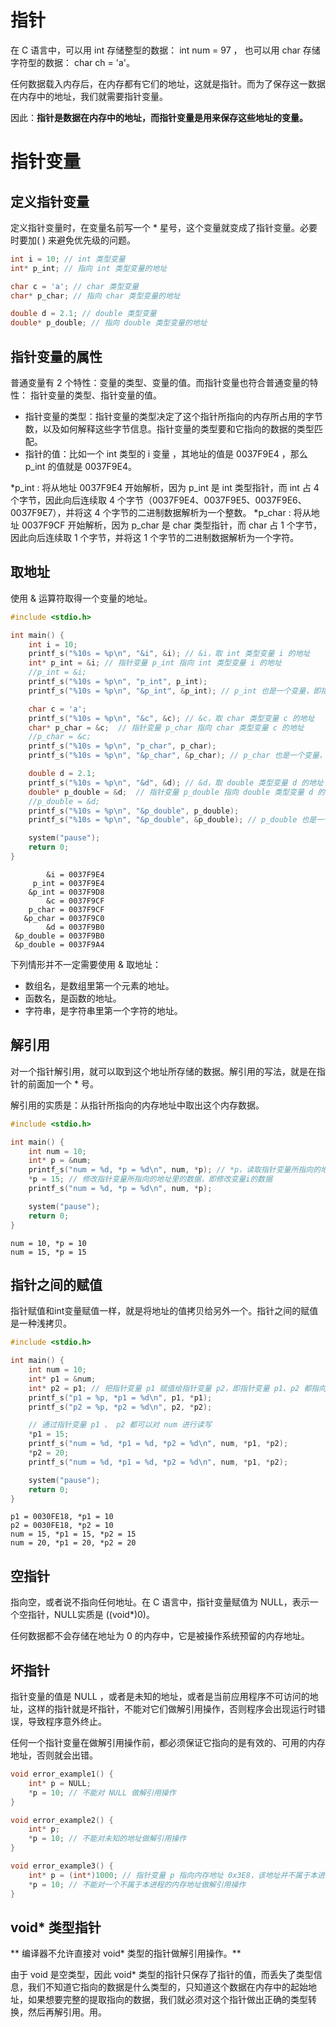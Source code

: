 # 指针
在 C 语言中，可以用 int 存储整型的数据： int num = 97 ， 也可以用 char 存储字符型的数据： char ch = 'a'。

任何数据载入内存后，在内存都有它们的地址，这就是指针。而为了保存这一数据在内存中的地址，我们就需要指针变量。

因此：**指针是数据在内存中的地址，而指针变量是用来保存这些地址的变量。**

# 指针变量
## 定义指针变量
定义指针变量时，在变量名前写一个 * 星号，这个变量就变成了指针变量。必要时要加( ) 来避免优先级的问题。

```c
int i = 10; // int 类型变量
int* p_int; // 指向 int 类型变量的地址

char c = 'a'; // char 类型变量
char* p_char; // 指向 char 类型变量的地址

double d = 2.1; // double 类型变量
double* p_double; // 指向 double 类型变量的地址
```

## 指针变量的属性
普通变量有 2 个特性：变量的类型、变量的值。而指针变量也符合普通变量的特性： 指针变量的类型、指针变量的值。

- 指针变量的类型：指针变量的类型决定了这个指针所指向的内存所占用的字节数，以及如何解释这些字节信息。指针变量的类型要和它指向的数据的类型匹配。
- 指针的值：比如一个 int 类型的 i 变量 ，其地址的值是 0037F9E4 ，那么 p_int 的值就是 0037F9E4。

*p_int  :  将从地址 0037F9E4 开始解析，因为 p_int 是 int 类型指针，而 int 占 4 个字节，因此向后连续取 4 个字节（0037F9E4、0037F9E5、0037F9E6、0037F9E7），并将这 4 个字节的二进制数据解析为一个整数。
*p_char :  将从地址 0037F9CF 开始解析，因为 p_char 是 char 类型指针，而 char 占 1 个字节，因此向后连续取 1 个字节，并将这 1 个字节的二进制数据解析为一个字符。

## 取地址
使用 & 运算符取得一个变量的地址。

```c
#include <stdio.h>

int main() {
	int i = 10;
	printf_s("%10s = %p\n", "&i", &i); // &i，取 int 类型变量 i 的地址
	int* p_int = &i; // 指针变量 p_int 指向 int 类型变量 i 的地址
	//p_int = &i;
	printf_s("%10s = %p\n", "p_int", p_int);
	printf_s("%10s = %p\n", "&p_int", &p_int); // p_int 也是一个变量，即指针变量；&p_int，取指针变量 p_int 的地址

	char c = 'a';
	printf_s("%10s = %p\n", "&c", &c); // &c，取 char 类型变量 c 的地址
	char* p_char = &c;  // 指针变量 p_char 指向 char 类型变量 c 的地址
	//p_char = &c;
	printf_s("%10s = %p\n", "p_char", p_char);
	printf_s("%10s = %p\n", "&p_char", &p_char); // p_char 也是一个变量，即指针变量；&p_char，取指针变量 p_char 的地址

	double d = 2.1;
	printf_s("%10s = %p\n", "&d", &d); // &d，取 double 类型变量 d 的地址
	double* p_double = &d;  // 指针变量 p_double 指向 double 类型变量 d 的地址
	//p_double = &d;
	printf_s("%10s = %p\n", "&p_double", p_double);
	printf_s("%10s = %p\n", "&p_double", &p_double); // p_double 也是一个变量，即指针变量；&p_double，取指针变量 p_double 的地址

	system("pause");
	return 0;
}
```

```
        &i = 0037F9E4
     p_int = 0037F9E4
    &p_int = 0037F9D8
        &c = 0037F9CF
    p_char = 0037F9CF
   &p_char = 0037F9C0
        &d = 0037F9B0
 &p_double = 0037F9B0
 &p_double = 0037F9A4
```

下列情形并不一定需要使用 & 取地址：
- 数组名，是数组里第一个元素的地址。
- 函数名，是函数的地址。
- 字符串，是字符串里第一个字符的地址。 

## 解引用
对一个指针解引用，就可以取到这个地址所存储的数据。解引用的写法，就是在指针的前面加一个 * 号。

解引用的实质是：从指针所指向的内存地址中取出这个内存数据。

```c
#include <stdio.h>

int main() {
	int num = 10;
	int* p = &num;
	printf_s("num = %d, *p = %d\n", num, *p); // *p，读取指针变量所指向的地址里的数据
	*p = 15; // 修改指针变量所指向的地址里的数据，即修改变量i的数据
	printf_s("num = %d, *p = %d\n", num, *p);

	system("pause");
	return 0;
}
```

```
num = 10, *p = 10
num = 15, *p = 15
```

## 指针之间的赋值
指针赋值和int变量赋值一样，就是将地址的值拷贝给另外一个。指针之间的赋值是一种浅拷贝。

```c
#include <stdio.h>

int main() {
	int num = 10;
	int* p1 = &num;
	int* p2 = p1; // 把指针变量 p1 赋值给指针变量 p2，即指针变量 p1、p2 都指向 num 的地址，或者说指针变量 p1、p2 存储的都是变量 num 的地址
	printf_s("p1 = %p, *p1 = %d\n", p1, *p1);
	printf_s("p2 = %p, *p2 = %d\n", p2, *p2);

	// 通过指针变量 p1 、 p2 都可以对 num 进行读写
	*p1 = 15;
	printf_s("num = %d, *p1 = %d, *p2 = %d\n", num, *p1, *p2);
	*p2 = 20;
	printf_s("num = %d, *p1 = %d, *p2 = %d\n", num, *p1, *p2);

	system("pause");
	return 0;
}
```

```
p1 = 0030FE18, *p1 = 10
p2 = 0030FE18, *p2 = 10
num = 15, *p1 = 15, *p2 = 15
num = 20, *p1 = 20, *p2 = 20
```

## 空指针
指向空，或者说不指向任何地址。在 C 语言中，指针变量赋值为 NULL，表示一个空指针，NULL实质是 ((void*)0)。

任何数据都不会存储在地址为 0 的内存中，它是被操作系统预留的内存地址。

## 坏指针
指针变量的值是 NULL ，或者是未知的地址，或者是当前应用程序不可访问的地址，这样的指针就是坏指针，不能对它们做解引用操作，否则程序会出现运行时错误，导致程序意外终止。

任何一个指针变量在做解引用操作前，都必须保证它指向的是有效的、可用的内存地址，否则就会出错。

```c
void error_example1() {
	int* p = NULL;
	*p = 10; // 不能对 NULL 做解引用操作
}

void error_example2() {
	int* p;
	*p = 10; // 不能对未知的地址做解引用操作
}

void error_example3() {
	int* p = (int*)1000; // 指针变量 p 指向内存地址 0x3E8，该地址并不属于本进程的内存地址
	*p = 10; // 不能对一个不属于本进程的内存地址做解引用操作
}
```

## void* 类型指针
** 编译器不允许直接对 void* 类型的指针做解引用操作。**

由于 void 是空类型，因此 void* 类型的指针只保存了指针的值，而丢失了类型信息，我们不知道它指向的数据是什么类型的，只知道这个数据在内存中的起始地址，如果想要完整的提取指向的数据，我们就必须对这个指针做出正确的类型转换，然后再解引用。用。
